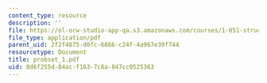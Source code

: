 ```yaml
---
content_type: resource
description: ''
file: https://ol-ocw-studio-app-qa.s3.amazonaws.com/courses/1-051-structural-engineering-design-fall-2003/8d6f255d84acf1637c6a847cc0525363_probset_1.pdf
file_type: application/pdf
parent_uid: 2f2f4875-d0fc-6866-c24f-4a967e39f744
resourcetype: Document
title: probset_1.pdf
uid: 8d6f255d-84ac-f163-7c6a-847cc0525363
---
```

